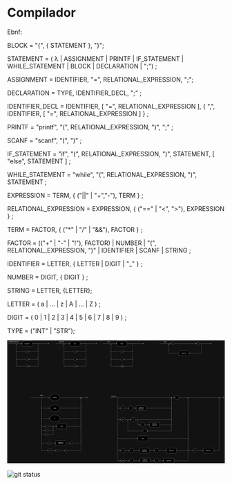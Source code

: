 # Compilador

Ebnf:

BLOCK = "{", { STATEMENT }, "}";

STATEMENT = ( λ | ASSIGNMENT | PRINTF | IF_STATEMENT | WHILE_STATEMENT | BLOCK | DECLARATION | ";") ;

ASSIGNMENT = IDENTIFIER, "=", RELATIONAL_EXPRESSION, ";";

DECLARATION = TYPE, IDENTIFIER_DECL, ";" ;

IDENTIFIER_DECL = IDENTIFIER, [ "=", RELATIONAL_EXPRESSION ], { ",", IDENTIFIER, [ "=", RELATIONAL_EXPRESSION ] } ;

PRINTF = "printf", "(", RELATIONAL_EXPRESSION, ")", ";" ;

SCANF = "scanf", "(", ")" ;

IF_STATEMENT = "if", "(", RELATIONAL_EXPRESSION, ")", STATEMENT, [ "else", STATEMENT ] ;

WHILE_STATEMENT = "while", "(", RELATIONAL_EXPRESSION, ")", STATEMENT ;

EXPRESSION = TERM, { ("||" | "+","-"), TERM } ;

RELATIONAL_EXPRESSION = EXPRESSION, { ("==" | "<", ">"), EXPRESSION } ;

TERM = FACTOR, { ("*" | "/" | "&&"), FACTOR } ;

FACTOR = (("+" | "-" | "!"), FACTOR) | NUMBER | "(", RELATIONAL_EXPRESSION, ")" | IDENTIFIER | SCANF | STRING ;

IDENTIFIER = LETTER, { LETTER | DIGIT | "_" } ;

NUMBER = DIGIT, { DIGIT } ;

STRING = LETTER, {LETTER};

LETTER = ( a | ... | z | A | ... | Z ) ;

DIGIT = ( 0 | 1 | 2 | 3 | 4 | 5 | 6 | 7 | 8 | 9 ) ;

TYPE = ("INT" | "STR");

![Alt text](diagram.png)

![git status](http://3.129.230.99/svg/PedroPauloMorenoCamargo/Compilador/)
